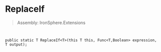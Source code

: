 ﻿

# ReplaceIf

> Assembly: IronSphere.Extensions



```


public static T ReplaceIf<T>(this T this, Func<T,Boolean> expression, T output);
```